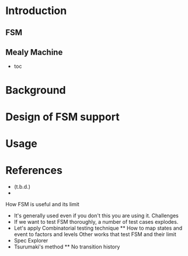 # Introduction
## FSM
## Mealy Machine
- toc
# Background
# Design of FSM support
# Usage
# References
* (t.b.d.)
*

How FSM is useful and its limit
* It's generally used even if you don't this you are using it.
Challenges
* If we want to test FSM thoroughly, a number of test cases explodes.
* Let's apply Combinatorial testing technique
** How to map states and event to factors and levels
Other works that test FSM and their limit
* Spec Explorer
* Tsurumaki's method
** No transition history


